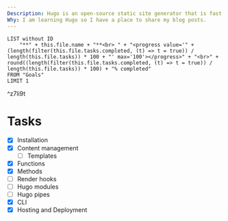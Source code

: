 ```yaml
---
Description: Hugo is an open-source static site generator that is fast and flexible.
Why: I am learning Hugo so I have a place to share my blog posts.
---
```


```dataview 
LIST without ID
	"**" + this.file.name + "**<br> " + "<progress value='" + (length(filter(this.file.tasks.completed, (t) => t = true)) / length(this.file.tasks)) * 100 + "' max='100'></progress>" + "<br>" + round((length(filter(this.file.tasks.completed, (t) => t = true)) / length(this.file.tasks)) * 100) + "% completed"
FROM "Goals"
LIMIT 1
```

^z7li9t

# Tasks
- [x] Installation
- [x] Content management
	- [ ] Templates
- [x] Functions
- [x] Methods
- [ ] Render hooks
- [ ] Hugo modules
- [ ] Hugo pipes
- [x] CLI
- [x] Hosting and Deployment